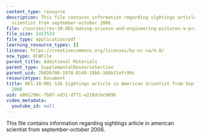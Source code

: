 ```yaml
---
content_type: resource
description: This file contains information regarding sightings article in american
  scientist from september-october 2006.
file: /courses/res-10-001-making-science-and-engineering-pictures-a-practical-guide-to-presenting-your-work-spring-2016/e001296c7b0fad31d771e216dcbcb69b_MITRES_10_001S16_SepOct06.pdf
file_size: 1417533
file_type: application/pdf
learning_resource_types: []
license: https://creativecommons.org/licenses/by-nc-sa/4.0/
ocw_type: OCWFile
parent_title: Additional Materials
parent_type: SupplementalResourceSection
parent_uid: 76026f86-1978-0149-19bb-108b31efc99c
resourcetype: Document
title: RES.10-001 S16 Sightings article in American Scientist from September-October
  2006
uid: e001296c-7b0f-ad31-d771-e216dcbcb69b
video_metadata:
  youtube_id: null
---
```

This file contains information regarding sightings article in american scientist from september-october 2006.